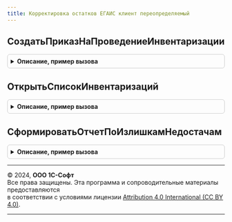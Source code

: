 ```yaml
---
title: Корректировка остатков ЕГАИС клиент переопределяемый
---
```



## СоздатьПриказНаПроведениеИнвентаризации
<details style="margin: 1em 0; padding: 0.5em; border: 1px solid #ccc; border-radius: 6px;">

<summary style="font-weight: bold; cursor: pointer;">Описание, пример вызова</summary>

```bsl

// В процедуре требуется реализовать открытие формы нового документа инвентаризации (пересчета товаров).
//
// Параметры:
//   Форма - ФормаКлиентскогоПриложения - форма запущенной обработки корректировки остатков,
//   ТорговыйОбъект - ОпределяемыйТип.ТорговыйОбъектЕГАИС - склад пересчета.
//
Процедура СоздатьПриказНаПроведениеИнвентаризации(Форма, ТорговыйОбъект) Экспорт
```

Пример вызова
```bsl
КорректировкаОстатковЕГАИСКлиентПереопределяемый.СоздатьПриказНаПроведениеИнвентаризации(Форма, ТорговыйОбъект) 
```
</details>

## ОткрытьСписокИнвентаризаций
<details style="margin: 1em 0; padding: 0.5em; border: 1px solid #ccc; border-radius: 6px;">

<summary style="font-weight: bold; cursor: pointer;">Описание, пример вызова</summary>

```bsl

// В процедуре требуется реализовать открытие формы списка документов инвентаризации (пересчета товаров).
//
// Параметры:
//   Форма - ФормаКлиентскогоПриложения - форма запущенной обработки корректировки остатков,
//   ТорговыйОбъект - ОпределяемыйТип.ТорговыйОбъектЕГАИС - склад пересчета.
//
Процедура ОткрытьСписокИнвентаризаций(Форма, ТорговыйОбъект) Экспорт
```

Пример вызова
```bsl
КорректировкаОстатковЕГАИСКлиентПереопределяемый.ОткрытьСписокИнвентаризаций(Форма, ТорговыйОбъект) 
```
</details>

## СформироватьОтчетПоИзлишкамНедостачам
<details style="margin: 1em 0; padding: 0.5em; border: 1px solid #ccc; border-radius: 6px;">

<summary style="font-weight: bold; cursor: pointer;">Описание, пример вызова</summary>

```bsl

// Формирует отчет по излишкам/недостачам для переданного торгового объекта.
//
// Параметры:
//   Форма - ФормаКлиентскогоПриложения - форма запущенной обработки корректировки остатков,
//   ТорговыйОбъект - ОпределяемыйТип.ТорговыйОбъектЕГАИС - склад пересчета.
//
Процедура СформироватьОтчетПоИзлишкамНедостачам(Форма, ТорговыйОбъект) Экспорт
```

Пример вызова
```bsl
КорректировкаОстатковЕГАИСКлиентПереопределяемый.СформироватьОтчетПоИзлишкамНедостачам(Форма, ТорговыйОбъект) 
```
</details>

---

© 2024, **ООО 1С-Софт**  
Все права защищены. Эта программа и сопроводительные материалы предоставляются  
в соответствии с условиями лицензии [Attribution 4.0 International (CC BY 4.0)](https://creativecommons.org/licenses/by/4.0/legalcode).

---
